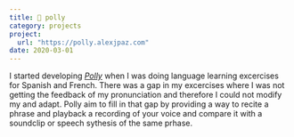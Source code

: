 ```yaml
---
title: 🦜 polly
category: projects
project:
  url: "https://polly.alexjpaz.com"
date: 2020-03-01
---
```


I started developing [*Polly*](https://polly.alexjpaz.com) when I was doing language learning excercises for Spanish and French. There was a gap in my excercises where I was not getting the feedback of my pronunciation and therefore I could not modify my and adapt. Polly aim to fill in that gap by providing a way to recite a phrase and playback a recording of your voice and compare it with a soundclip or speech sythesis of the same prhase.

